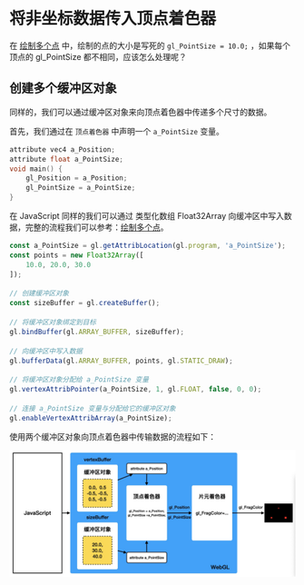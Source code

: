 # 将非坐标数据传入顶点着色器

在 [绘制多个点](../lesson8/) 中，绘制的点的大小是写死的 `gl_PointSize = 10.0;` ，如果每个顶点的 gl_PointSize 都不相同，应该怎么处理呢？

## 创建多个缓冲区对象

同样的，我们可以通过缓冲区对象来向顶点着色器中传递多个尺寸的数据。

首先，我们通过在 `顶点着色器` 中声明一个 `a_PointSize` 变量。

```c++
attribute vec4 a_Position;
attribute float a_PointSize;
void main() {
    gl_Position = a_Position;
    gl_PointSize = a_PointSize;
}
```

在 JavaScript 同样的我们可以通过 类型化数组 Float32Array 向缓冲区中写入数据，完整的流程我们可以参考：[绘制多个点](../lesson8/)。
```javascript
const a_PointSize = gl.getAttribLocation(gl.program, 'a_PointSize');
const points = new Float32Array([
    10.0, 20.0, 30.0
]);        

// 创建缓冲区对象
const sizeBuffer = gl.createBuffer();

// 将缓冲区对象绑定到目标
gl.bindBuffer(gl.ARRAY_BUFFER, sizeBuffer);

// 向缓冲区中写入数据
gl.bufferData(gl.ARRAY_BUFFER, points, gl.STATIC_DRAW);

// 将缓冲区对象分配给 a_PointSize 变量
gl.vertexAttribPointer(a_PointSize, 1, gl.FLOAT, false, 0, 0);

// 连接 a_PointSize 变量与分配给它的缓冲区对象
gl.enableVertexAttribArray(a_PointSize);
```

使用两个缓冲区对象向顶点着色器中传输数据的流程如下：

<img src="https://github.com/zqiangxu/webgl/blob/main/assets/book/chapter1/lesson16/process.png?raw=true" width="1000px"/>